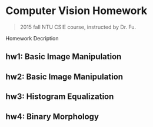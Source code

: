 Computer Vision Homework
========================

> 2015 fall NTU CSIE course, instructed by Dr. Fu.

Homework Decription

hw1: Basic Image Manipulation
---
hw2: Basic Image Manipulation
---
hw3: Histogram Equalization
---
hw4: Binary Morphology
---


